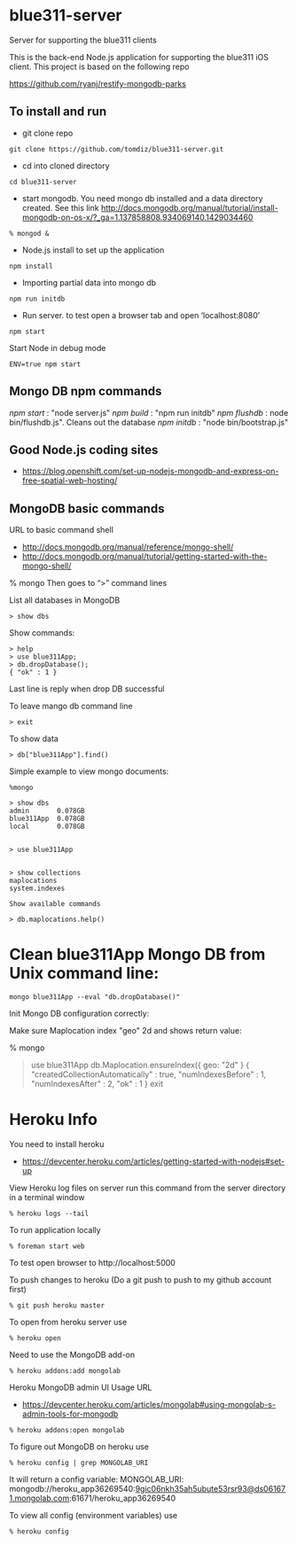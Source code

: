 # blue311-server

Server for supporting the blue311 clients

This is the back-end Node.js application for supporting the blue311 iOS client. This project is based on the following repo

https://github.com/ryanj/restify-mongodb-parks

## To install and run

* git clone repo

```
git clone https://github.com/tomdiz/blue311-server.git
```

* cd into cloned directory

```
cd blue311-server
```

* start mongodb. You need mongo db installed and a data directory created. See this link
http://docs.mongodb.org/manual/tutorial/install-mongodb-on-os-x/?_ga=1.137858808.934069140.1429034460

```
% mongod &
```

* Node.js install to set up the application

```
npm install
```

* Importing partial data into mongo db

```
npm run initdb
```

* Run server. to test open a browser tab and open ‘localhost:8080’

```
npm start
```

Start Node in debug mode
```
ENV=true npm start
```


## Mongo DB npm commands

*npm start* : "node server.js"
*npm build* : "npm run initdb"
*npm flushdb* : node bin/flushdb.js". Cleans out the database
*npm initdb* : "node bin/bootstrap.js"


## Good Node.js coding sites

* https://blog.openshift.com/set-up-nodejs-mongodb-and-express-on-free-spatial-web-hosting/



## MongoDB basic commands
URL to basic command shell

* http://docs.mongodb.org/manual/reference/mongo-shell/
* http://docs.mongodb.org/manual/tutorial/getting-started-with-the-mongo-shell/

% mongo
Then goes to “>” command lines

List all databases in MongoDB
```
> show dbs
```

Show commands:
```
> help 
> use blue311App; 
> db.dropDatabase();
{ "ok" : 1 }
```

Last line is reply when drop DB successful

To leave mango db command line

```
> exit
```

To show data 

```
> db["blue311App"].find()
```

Simple example to view mongo documents:
```
%mongo

> show dbs
admin       0.078GB
blue311App  0.078GB
local       0.078GB


> use blue311App


> show collections
maplocations
system.indexes

Show available commands

> db.maplocations.help()
```


# Clean blue311App Mongo DB from Unix command line:

```
mongo blue311App --eval "db.dropDatabase()"
```

Init Mongo DB configuration correctly:

Make sure Maplocation index "geo" 2d and shows return value:

% mongo
> use blue311App
> db.Maplocation.ensureIndex({ geo: "2d" }
{
	"createdCollectionAutomatically" : true,
	"numIndexesBefore" : 1,
	"numIndexesAfter" : 2,
	"ok" : 1
}
> exit



# Heroku Info

You need to install heroku
* https://devcenter.heroku.com/articles/getting-started-with-nodejs#set-up

View Heroku log files on server run this command from the server directory in a terminal window
```
% heroku logs --tail
```

To run application locally
```
% foreman start web
```

To test open browser to http://localhost:5000

To push changes to heroku (Do a git push to push to my github account first)
```
% git push heroku master
```

To open from heroku server use
```
% heroku open
```

Need to use the MongoDB add-on
```
% heroku addons:add mongolab
```

Heroku MongoDB admin UI
Usage URL

* https://devcenter.heroku.com/articles/mongolab#using-mongolab-s-admin-tools-for-mongodb

```
% heroku addons:open mongolab
```

To figure out MongoDB on heroku use
```
% heroku config | grep MONGOLAB_URI
```

It will return a config variable:
MONGOLAB_URI: mongodb://heroku_app36269540:9gic06nkh35ah5ubute53rsr93@ds061671.mongolab.com:61671/heroku_app36269540

To view all config (environment variables) use
```
% heroku config
```
